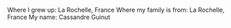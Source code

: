 Where I grew up: La Rochelle, France
Where my family is from: La Rochelle, France
My name: Cassandre Guinut
